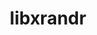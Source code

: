 ---
title: "libxrandr"
layout: cache
categories: [package, develop-2024-01-21]
meta: {"versions": ["1.5.4"], "compilers": ["gcc@=11.1.0", "gcc@=11.3.0", "gcc@=11.4.0", "gcc@=7.3.1", "gcc@=9.4.0"], "oss": ["amzn2", "ubuntu20.04", "ubuntu22.04"], "platforms": ["linux"], "targets": ["aarch64", "neoverse_n1", "neoverse_v1", "ppc64le", "x86_64_v3"], "stacks": ["aws-isc", "aws-isc-aarch64", "data-vis-sdk", "e4s", "e4s-aarch64", "e4s-neoverse_v1", "e4s-power", "e4s-rocm-external", "ml-linux-x86_64-rocm", "root"], "num_specs": 11, "num_specs_by_stack": {"aws-isc-aarch64": 2, "root": 11, "aws-isc": 1, "e4s-neoverse_v1": 1, "e4s-power": 1, "data-vis-sdk": 2, "e4s": 2, "e4s-rocm-external": 1, "e4s-aarch64": 1, "ml-linux-x86_64-rocm": 1}}
spec_details: [{"hash": "a5zhsevxgka7zkbfpdu7q62gd6xw4abh", "compiler": "gcc@=7.3.1", "versions": ["1.5.4"], "os": "amzn2", "platform": "linux", "target": "aarch64", "variants": ["build_system=autotools"], "stacks": ["aws-isc-aarch64", "root"], "size": "-", "tarball": "https://binaries.spack.io/releases/develop-2024-01-21/build_cache/linux-amzn2-aarch64/gcc-7.3.1/libxrandr-1.5.4/linux-amzn2-aarch64-gcc-7.3.1-libxrandr-1.5.4-a5zhsevxgka7zkbfpdu7q62gd6xw4abh.spack"}, {"hash": "pewlpjygylcvhzwlb6ttqjfn5kvdaok5", "compiler": "gcc@=7.3.1", "versions": ["1.5.4"], "os": "amzn2", "platform": "linux", "target": "neoverse_n1", "variants": ["build_system=autotools"], "stacks": ["aws-isc-aarch64", "root"], "size": "-", "tarball": "https://binaries.spack.io/releases/develop-2024-01-21/build_cache/linux-amzn2-neoverse_n1/gcc-7.3.1/libxrandr-1.5.4/linux-amzn2-neoverse_n1-gcc-7.3.1-libxrandr-1.5.4-pewlpjygylcvhzwlb6ttqjfn5kvdaok5.spack"}, {"hash": "wbw3zx5tl4roijfh7mw7aav7wjnu5bk6", "compiler": "gcc@=7.3.1", "versions": ["1.5.4"], "os": "amzn2", "platform": "linux", "target": "x86_64_v3", "variants": ["build_system=autotools"], "stacks": ["aws-isc", "root"], "size": "-", "tarball": "https://binaries.spack.io/releases/develop-2024-01-21/build_cache/linux-amzn2-x86_64_v3/gcc-7.3.1/libxrandr-1.5.4/linux-amzn2-x86_64_v3-gcc-7.3.1-libxrandr-1.5.4-wbw3zx5tl4roijfh7mw7aav7wjnu5bk6.spack"}, {"hash": "iyzs7flozknx7dtaymdovysbwww46ozm", "compiler": "gcc@=11.4.0", "versions": ["1.5.4"], "os": "ubuntu20.04", "platform": "linux", "target": "neoverse_v1", "variants": ["build_system=autotools"], "stacks": ["root", "e4s-neoverse_v1"], "size": "-", "tarball": "https://binaries.spack.io/releases/develop-2024-01-21/build_cache/linux-ubuntu20.04-neoverse_v1/gcc-11.4.0/libxrandr-1.5.4/linux-ubuntu20.04-neoverse_v1-gcc-11.4.0-libxrandr-1.5.4-iyzs7flozknx7dtaymdovysbwww46ozm.spack"}, {"hash": "5m3qlstjamxqgrcwtrqbfvcbzehieait", "compiler": "gcc@=9.4.0", "versions": ["1.5.4"], "os": "ubuntu20.04", "platform": "linux", "target": "ppc64le", "variants": ["build_system=autotools"], "stacks": ["e4s-power", "root"], "size": "-", "tarball": "https://binaries.spack.io/releases/develop-2024-01-21/build_cache/linux-ubuntu20.04-ppc64le/gcc-9.4.0/libxrandr-1.5.4/linux-ubuntu20.04-ppc64le-gcc-9.4.0-libxrandr-1.5.4-5m3qlstjamxqgrcwtrqbfvcbzehieait.spack"}, {"hash": "qjt7xdxwg2bkmrqranueuceasqymltji", "compiler": "gcc@=11.1.0", "versions": ["1.5.4"], "os": "ubuntu20.04", "platform": "linux", "target": "x86_64_v3", "variants": ["build_system=autotools"], "stacks": ["data-vis-sdk", "root"], "size": "-", "tarball": "https://binaries.spack.io/releases/develop-2024-01-21/build_cache/linux-ubuntu20.04-x86_64_v3/gcc-11.1.0/libxrandr-1.5.4/linux-ubuntu20.04-x86_64_v3-gcc-11.1.0-libxrandr-1.5.4-qjt7xdxwg2bkmrqranueuceasqymltji.spack"}, {"hash": "vv6igqcnhe2msscccmtsjbpruebaeizg", "compiler": "gcc@=11.1.0", "versions": ["1.5.4"], "os": "ubuntu20.04", "platform": "linux", "target": "x86_64_v3", "variants": ["build_system=autotools"], "stacks": ["data-vis-sdk", "root"], "size": "-", "tarball": "https://binaries.spack.io/releases/develop-2024-01-21/build_cache/linux-ubuntu20.04-x86_64_v3/gcc-11.1.0/libxrandr-1.5.4/linux-ubuntu20.04-x86_64_v3-gcc-11.1.0-libxrandr-1.5.4-vv6igqcnhe2msscccmtsjbpruebaeizg.spack"}, {"hash": "7cmj37un2gulmfwe7osug5dgqbdyjiux", "compiler": "gcc@=11.4.0", "versions": ["1.5.4"], "os": "ubuntu20.04", "platform": "linux", "target": "x86_64_v3", "variants": ["build_system=autotools"], "stacks": ["e4s", "root", "e4s-rocm-external"], "size": "-", "tarball": "https://binaries.spack.io/releases/develop-2024-01-21/build_cache/linux-ubuntu20.04-x86_64_v3/gcc-11.4.0/libxrandr-1.5.4/linux-ubuntu20.04-x86_64_v3-gcc-11.4.0-libxrandr-1.5.4-7cmj37un2gulmfwe7osug5dgqbdyjiux.spack"}, {"hash": "iwmagkmrkefd7mhi4xltzbbwhdo7elg5", "compiler": "gcc@=11.4.0", "versions": ["1.5.4"], "os": "ubuntu20.04", "platform": "linux", "target": "x86_64_v3", "variants": ["build_system=autotools"], "stacks": ["e4s", "root"], "size": "-", "tarball": "https://binaries.spack.io/releases/develop-2024-01-21/build_cache/linux-ubuntu20.04-x86_64_v3/gcc-11.4.0/libxrandr-1.5.4/linux-ubuntu20.04-x86_64_v3-gcc-11.4.0-libxrandr-1.5.4-iwmagkmrkefd7mhi4xltzbbwhdo7elg5.spack"}, {"hash": "yfpnacoyhucxdiwvdvmjzxivjoa6s4yf", "compiler": "gcc@=11.4.0", "versions": ["1.5.4"], "os": "ubuntu22.04", "platform": "linux", "target": "aarch64", "variants": ["build_system=autotools"], "stacks": ["root", "e4s-aarch64"], "size": "-", "tarball": "https://binaries.spack.io/releases/develop-2024-01-21/build_cache/linux-ubuntu22.04-aarch64/gcc-11.4.0/libxrandr-1.5.4/linux-ubuntu22.04-aarch64-gcc-11.4.0-libxrandr-1.5.4-yfpnacoyhucxdiwvdvmjzxivjoa6s4yf.spack"}, {"hash": "zzlrxlqxwjdpdqc5rztvgz65u3rsebdv", "compiler": "gcc@=11.3.0", "versions": ["1.5.4"], "os": "ubuntu22.04", "platform": "linux", "target": "x86_64_v3", "variants": ["build_system=autotools"], "stacks": ["ml-linux-x86_64-rocm", "root"], "size": "-", "tarball": "https://binaries.spack.io/releases/develop-2024-01-21/build_cache/linux-ubuntu22.04-x86_64_v3/gcc-11.3.0/libxrandr-1.5.4/linux-ubuntu22.04-x86_64_v3-gcc-11.3.0-libxrandr-1.5.4-zzlrxlqxwjdpdqc5rztvgz65u3rsebdv.spack"}]
---